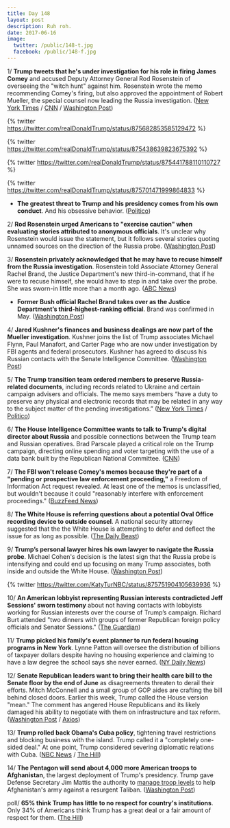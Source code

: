 ```yaml
---
title: Day 148
layout: post
description: Ruh roh.
date: 2017-06-16
image:
  twitter: /public/148-t.jpg
  facebook: /public/148-f.jpg
---
```


1/ **Trump tweets that he's under investigation for his role in firing James Comey** and accused Deputy Attorney General Rod Rosenstein of overseeing the "witch hunt" against him. Rosenstein wrote the memo recommending Comey's firing, but also approved the appointment of Robert Mueller, the special counsel now leading the Russia investigation. ([New York Times](https://www.nytimes.com/2017/06/16/us/politics/trump-investigation-comey-russia.html) / [CNN](http://www.cnn.com/2017/06/16/politics/donald-trump-james-comey-investigated/index.html) / [Washington Post](https://www.washingtonpost.com/politics/courts_law/trump-lashes-out-at-bad-conflicted-russia-investigators/2017/06/16/4d74320c-5265-11e7-b74e-0d2785d3083d_story.html))

{% twitter https://twitter.com/realDonaldTrump/status/875682853585129472 %} 

{% twitter https://twitter.com/realDonaldTrump/status/875438639823675392 %}

{% twitter https://twitter.com/realDonaldTrump/status/875441788110110727 %}

{% twitter https://twitter.com/realDonaldTrump/status/875701471999864833 %}

* **The greatest threat to Trump and his presidency comes from his own conduct**. And his obsessive behavior. ([Politico](http://www.politico.com/story/2017/06/15/trump-russia-investigation-obsession-239614))

2/ **Rod Rosenstein urged Americans to "exercise caution" when evaluating stories attributed to anonymous officials**. It's unclear why Rosenstein would issue the statement, but it follows several stories quoting unnamed sources on the direction of the Russia probe. ([Washington Post](https://www.washingtonpost.com/news/morning-mix/wp/2017/06/16/rod-rosenstein-issues-cryptic-warning-about-truth-of-stories-attributed-to-anonymous-officials/))

3/ **Rosenstein privately acknowledged that he may have to recuse himself from the Russia investigation**. Rosenstein told Associate Attorney General Rachel Brand, the Justice Department's new third-in-command, that if he were to recuse himself, she would have to step in and take over the probe. She was sworn-in little more than a month ago. ([ABC News](http://abcnews.go.com/Politics/deputy-attorney-general-privately-acknowledges-recuse-russia-probe/story?id=48080253))

* **Former Bush official Rachel Brand takes over as the Justice Department’s third-highest-ranking official**. Brand was confirmed in May. ([Washington Post](https://www.washingtonpost.com/world/national-security/former-bush-official-rachel-brand-takes-over-no-3-position-at-justice-dept/2017/05/25/75e3aa80-40bb-11e7-8c25-44d09ff5a4a8_story.html))

4/ **Jared Kushner's finances and business dealings are now part of the Mueller investigation**. Kushner joins the list of Trump associates Michael Flynn, Paul Manafort, and Carter Page who are now under investigation by FBI agents and federal prosecutors. Kushner has agreed to discuss his Russian contacts with the Senate Intelligence Committee. ([Washington Post](https://www.washingtonpost.com/world/national-security/special-counsel-is-investigating-jared-kushners-business-dealings/2017/06/15/5d9a32c6-51f2-11e7-91eb-9611861a988f_story.html))

5/ **The Trump transition team ordered members to preserve Russia-related documents**, including records related to Ukraine and certain campaign advisers and officials. The memo says members “have a duty to preserve any physical and electronic records that may be related in any way to the subject matter of the pending investigations.” ([New York Times](https://www.nytimes.com/2017/06/16/us/politics/trump-transition-team-russia-inquiry.html) / [Politico](http://www.politico.com/story/2017/06/15/trump-transition-aides-volunteers-save-russia-documents-239624))

6/ **The House Intelligence Committee wants to talk to Trump's digital director about Russia** and possible connections between the Trump team and Russian operatives. Brad Parscale played a critical role on the Trump campaign, directing online spending and voter targeting with the use of a data bank built by the Republican National Committee. ([CNN](http://www.cnn.com/2017/06/16/politics/russia-investigators-trump-digital-director/))

7/ **The FBI won't release Comey's memos because they're part of a "pending or prospective law enforcement proceeding,"** a Freedom of Information Act request revealed. At least one of the memos is unclassified, but wouldn't because it could "reasonably interfere with enforcement proceedings." ([BuzzFeed News](https://www.buzzfeed.com/claudiakoerner/the-fbi-wont-release-comeys-trump-memos-because-theyre-part))

8/ **The White House is referring questions about a potential Oval Office recording device to outside counsel**. A national security attorney suggested that the the White House is attempting to defer and deflect the issue for as long as possible. ([The Daily Beast](http://www.thedailybeast.com/team-trump-oval-office-tapes-talk-to-my-lawyer-10))

9/ **Trump’s personal lawyer hires his own lawyer to navigate the Russia probe**. Michael Cohen's decision is the latest sign that the Russia probe is intensifying and could end up focusing on many Trump associates, both inside and outside the White House. ([Washington Post](https://www.washingtonpost.com/news/post-politics/wp/2017/06/16/trumps-personal-lawyer-michael-cohen-hires-his-own-lawyer-in-russia-probe/))

{% twitter https://twitter.com/KatyTurNBC/status/875751904105639936 %}

10/ **An American lobbyist representing Russian interests contradicted Jeff Sessions' sworn testimony** about not having contacts with lobbyists working for Russian interests over the course of Trump’s campaign. Richard Burt attended "two dinners with groups of former Republican foreign policy officials and Senator Sessions." ([The Guardian](https://www.theguardian.com/us-news/2017/jun/15/lobbyist-russian-interests-jeff-sessions-testimony))

11/ **Trump picked his family's event planner to run federal housing programs in New York**. Lynne Patton will oversee the distribution of billions of taxpayer dollars despite having no housing experience and claiming to have a law degree the school says she never earned. ([NY Daily News](http://www.nydailynews.com/news/politics/trump-chooses-family-event-planner-run-n-y-housing-programs-article-1.3251314))

12/ **Senate Republican leaders want to bring their health care bill to the Senate floor by the end of June** as disagreements threaten to derail their efforts. Mitch McConnell and a small group of GOP aides are crafting the bill behind closed doors. Earlier this week, Trump called the House version "mean." The comment has angered House Republicans and its likely damaged his ability to negotiate with them on infrastructure and tax reform. ([Washington Post](https://www.washingtonpost.com/powerpost/gop-senate-leaders-aim-to-bring-health-care-legislation-to-the-floor-by-the-end-of-june/2017/06/15/29d26220-51d8-11e7-91eb-9611861a988f_story.html) / [Axios](https://www.axios.com/hill-gop-stunned-disappointed-trump-called-their-bill-mean-2442335526.html))

13/ **Trump rolled back Obama's Cuba policy**, tightening travel restrictions and blocking business with the island. Trump called it a "completely one-sided deal." At one point, Trump considered severing diplomatic relations with Cuba. ([NBC News](http://www.nbcnews.com/politics/white-house/trump-announces-changes-travel-trade-policies-cuba-n773386) / [The Hill](http://thehill.com/homenews/administration/338186-exclusive-trump-officials-considered-ultimatum-to-cuba))

14/ **The Pentagon will send about 4,000 more American troops to Afghanistan**, the largest deployment of Trump's presidency. Trump gave Defense Secretary Jim Mattis the authority to [manage troop levels](https://whatthefuckjusthappenedtoday.com/2017/06/14/Day-146/#5-trump-gave-the-pentagon-authority) to help Afghanistan's army against a resurgent Taliban. ([Washington Post](https://www.washingtonpost.com/world/national-security/apnewsbreak-us-to-send-almost-4000-troops-to-afghanistan/2017/06/15/bfa6cb72-522f-11e7-b74e-0d2785d3083d_story.html))

poll/ **65% think Trump has little to no respect for country's institutions**. Only 34% of Americans think Trump has a great deal or a fair amount of respect for them. ([The Hill](http://thehill.com/homenews/administration/337899-poll-majority-thinks-trump-has-little-to-no-respect-for-countrys))